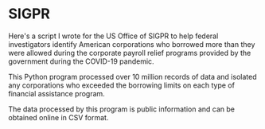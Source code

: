 # SIGPR

Here's a script I wrote for the US Office of SIGPR to help federal investigators identify 
American corporations who borrowed more than they were allowed during the corporate payroll
relief programs provided by the government during the COVID-19 pandemic.

This Python program processed over 10 million records of data and isolated any corporations who
exceeded the borrowing limits on each type of financial assistance program.

The data processed by this program is public information and can be obtained online in CSV format.